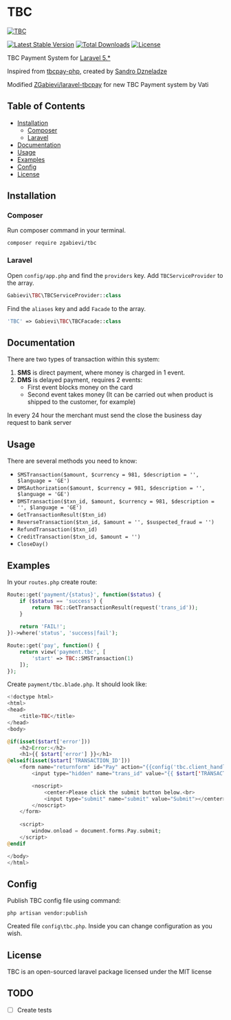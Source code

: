 # TBC

[![TBC](http://i.imgsafe.org/09cb0be.jpg)](https://github.com/zgabievi/TBC)

[![Latest Stable Version](https://poser.pugx.org/zgabievi/TBC/version.png)](https://packagist.org/packages/zgabievi/tbc)
[![Total Downloads](https://poser.pugx.org/zgabievi/TBC/d/total.png)](https://packagist.org/packages/zgabievi/tbc)
[![License](https://poser.pugx.org/zgabievi/TBC/license)](https://packagist.org/packages/zgabievi/tbc)

TBC Payment System for [Laravel 5.*](http://laravel.com/)

Inspired from [tbcpay-php](https://github.com/wearede/tbcpay-php), created by [Sandro Dzneladze](https://github.com/sandrodz)

Modified [ZGabievi/laravel-tbcpay](https://github.com/zgabievi/laravel-tbcpay) for new TBC Payment system by Vati
## Table of Contents
- [Installation](#installation)
    - [Composer](#composer)
    - [Laravel](#laravel)
- [Documentation](#documentation)
- [Usage](#usage)
- [Examples](#examples)
- [Config](#config)
- [License](#license)

## Installation

### Composer

Run composer command in your terminal.

    composer require zgabievi/tbc

### Laravel

Open `config/app.php` and find the `providers` key. Add `TBCServiceProvider` to the array.

```php
Gabievi\TBC\TBCServiceProvider::class
```

Find the `aliases` key and add `Facade` to the array. 

```php
'TBC' => Gabievi\TBC\TBCFacade::class
```

## Documentation

There are two types of transaction within this system:

1. **SMS** is direct payment, where money is charged in 1 event.
2. **DMS** is delayed payment, requires 2 events:
    - First event blocks money on the card
    - Second event takes money (It can be carried out when product is shipped to the customer, for example)

In every 24 hour the merchant must send the close the business day request to bank server

## Usage

There are several methods you need to know:

- `SMSTransaction($amount, $currency = 981, $description = '', $language = 'GE')`
- `DMSAuthorization($amount, $currency = 981, $description = '', $language = 'GE')`
- `DMSTransaction($txn_id, $amount, $currency = 981, $description = '', $language = 'GE')`
- `GetTransactionResult($txn_id)`
- `ReverseTransaction($txn_id, $amount = '', $suspected_fraud = '')`
- `RefundTransaction($txn_id)`
- `CreditTransaction($txn_id, $amount = '')`
- `CloseDay()`

## Examples

In your `routes.php` create route:

```php
Route::get('payment/{status}', function($status) {
    if ($status == 'success') {
        return TBC::GetTransactionResult(request('trans_id'));
    }
    
    return 'FAIL!';
})->where('status', 'success|fail');

Route::get('pay', function() {
    return view('payment.tbc', [
        'start' => TBC::SMSTransaction(1)
    ]);
});
```

Create `payment/tbc.blade.php`. It should look like:

```php
<!doctype html>
<html>
<head>
    <title>TBC</title>
</head>
<body>

@if(isset($start['error']))
    <h2>Error:</h2>
    <h1>{{ $start['error'] }}</h1>
@elseif(isset($start['TRANSACTION_ID']))
    <form name="returnform" id="Pay" action="{{config('tbc.client_handler')}}" method="POST">
        <input type="hidden" name="trans_id" value="{{ $start['TRANSACTION_ID'] }}">

        <noscript>
            <center>Please click the submit button below.<br>
            <input type="submit" name="submit" value="Submit"></center>
        </noscript>
    </form>
    
    <script>
        window.onload = document.forms.Pay.submit;
    </script>
@endif

</body>
</html>
```


## Config

Publish TBC config file using command:

```
php artisan vendor:publish
```

Created file `config\tbc.php`. Inside you can change configuration as you wish.

## License

TBC is an open-sourced laravel package licensed under the MIT license

## TODO
- [ ] Create tests

